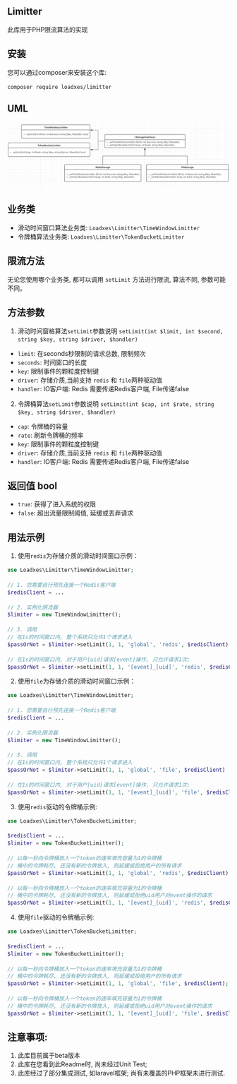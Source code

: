 ## Limitter
此库用于PHP限流算法的实现

## 安装
您可以通过composer来安装这个库:

`composer require loadxes/limitter`

## UML
![img.png](assets/img.png)

## 业务类
- 滑动时间窗口算法业务类: `Loadxes\Limitter\TimeWindowLimitter`
- 令牌桶算法业务类: `Loadxes\Limitter\TokenBucketLimitter`

## 限流方法
无论您使用哪个业务类, 都可以调用 `setLimit` 方法进行限流, 算法不同, 参数可能不同。

## 方法参数
1. 滑动时间窗格算法`setLimit`参数说明
`setLimit(int $limit, int $second, string $key, string $driver, $handler)`
- `limit`: 在seconds秒限制的请求总数, 限制频次 
- `seconds`: 时间窗口的长度
- `key`: 限制事件的颗粒度控制键
- `driver`: 存储介质,当前支持 `redis` 和 `file`两种驱动值
- `handler`: IO客户端: Redis 需要传递Redis客户端, File传递false

2. 令牌桶算法`setLimit`参数说明
`setLimit(int $cap, int $rate, string $key, string $driver, $handler)`
- `cap`: 令牌桶的容量
- `rate`: 刷新令牌桶的频率
- `key`: 限制事件的颗粒度控制键
- `driver`: 存储介质,当前支持 `redis` 和 `file`两种驱动值
- `handler`: IO客户端: Redis 需要传递Redis客户端, File传递false

## 返回值 bool
- `true`: 获得了进入系统的权限
- `false`: 超出流量限制阈值, 延缓或丢弃请求

## 用法示例
1. 使用`redis`为存储介质的滑动时间窗口示例：
```php
use Loadxes\Limitter\TimeWindowLimitter;

// 1. 您需要自行预先连接一个Redis客户端
$redisClient = ...

// 2. 实例化限流器
$limiter = new TimeWindowLimitter();

// 3. 调用
// 在1s的时间窗口内, 整个系统只允许1个请求进入
$passOrNot = $limiter->setLimit(1, 1, 'global', 'redis', $redisClient)

// 在1s的时间窗口内, 对于用户[uid]请求[event]操作, 只允许请求1次;
$passOrNot = $limiter->setLimit(1, 1, '[event]_[uid]', 'redis', $redisClient)
```

2. 使用`file`为存储介质的滑动时间窗口示例：
```php
use Loadxes\Limitter\TimeWindowLimitter;

// 1. 您需要自行预先连接一个Redis客户端
$redisClient = ...

// 2. 实例化限流器
$limiter = new TimeWindowLimitter();

// 3. 调用
// 在1s的时间窗口内, 整个系统只允许1个请求进入
$passOrNot = $limiter->setLimit(1, 1, 'global', 'file', $redisClient)

// 在1s的时间窗口内, 对于用户[uid]请求[event]操作, 只允许请求1次;
$passOrNot = $limiter->setLimit(1, 1, '[event]_[uid]', 'file', $redisClient)
```

3. 使用`redis`驱动的令牌桶示例:
```php
use Loadxes\Limitter\TokenBucketLimitter;

$redisClient = ...
$limiter = new TokenBucketLimitter();

// 以每一秒向令牌桶放入一个token的速率填充容量为1的令牌桶
// 桶中的令牌耗尽, 还没有新的令牌放入, 则延缓或拒绝用户的所有请求
$passOrNot = $limiter->setLimit(1, 1, 'global', 'redis', $redisClient);

// 以每一秒向令牌桶放入一个token的速率填充容量为1的令牌桶
// 桶中的令牌耗尽, 还没有新的令牌放入, 则延缓或拒绝uid用户对event操作的请求
$passOrNot = $limiter->setLimit(1, 1, '[event]_[uid]', 'redis', $redisClient);
```

4. 使用`file`驱动的令牌桶示例:
```php
use Loadxes\Limitter\TokenBucketLimitter;

$redisClient = ...
$limiter = new TokenBucketLimitter();

// 以每一秒向令牌桶放入一个token的速率填充容量为1的令牌桶
// 桶中的令牌耗尽, 还没有新的令牌放入, 则延缓或拒绝用户的所有请求
$passOrNot = $limiter->setLimit(1, 1, 'global', 'file', $redisClient);

// 以每一秒向令牌桶放入一个token的速率填充容量为1的令牌桶
// 桶中的令牌耗尽, 还没有新的令牌放入, 则延缓或拒绝uid用户对event操作的请求
$passOrNot = $limiter->setLimit(1, 1, '[event]_[uid]', 'file', $redisClient);
```

## 注意事项: 
1. 此库目前属于beta版本
2. 此库在您看到此Readme时, 尚未经过Unit Test;
3. 此库经过了部分集成测试, 如laravel框架; 尚有未覆盖的PHP框架未进行测试.






